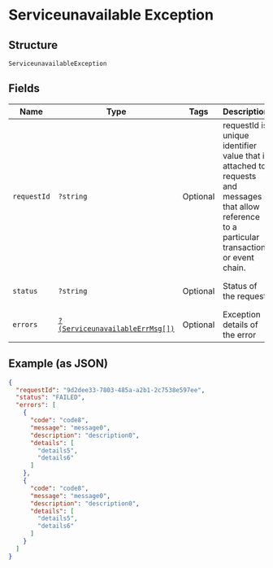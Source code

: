
# Serviceunavailable Exception

## Structure

`ServiceunavailableException`

## Fields

| Name | Type | Tags | Description | Getter | Setter |
|  --- | --- | --- | --- | --- | --- |
| `requestId` | `?string` | Optional | requestId is unique identifier value that is attached to requests and messages that allow reference to a particular transaction or event chain. | getRequestId(): ?string | setRequestId(?string requestId): void |
| `status` | `?string` | Optional | Status of the request | getStatus(): ?string | setStatus(?string status): void |
| `errors` | [`?(ServiceunavailableErrMsg[])`](../../doc/models/serviceunavailable-err-msg.md) | Optional | Exception details of the error | getErrors(): ?array | setErrors(?array errors): void |

## Example (as JSON)

```json
{
  "requestId": "9d2dee33-7803-485a-a2b1-2c7538e597ee",
  "status": "FAILED",
  "errors": [
    {
      "code": "code8",
      "message": "message0",
      "description": "description0",
      "details": [
        "details5",
        "details6"
      ]
    },
    {
      "code": "code8",
      "message": "message0",
      "description": "description0",
      "details": [
        "details5",
        "details6"
      ]
    }
  ]
}
```


